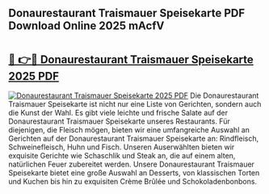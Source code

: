 ## Donaurestaurant Traismauer Speisekarte PDF Download Online 2025 mAcfV

# <h2><a href="http://gc8l6cr.nevu.top/?p=Donaurestaurant+Traismauer+Speisekarte">🔗 👉🔴 Donaurestaurant Traismauer Speisekarte 2025 PDF</a></h2>

[![Donaurestaurant Traismauer Speisekarte 2025 PDF](https://i.imgur.com/dBaPXMq.png)](http://gc8l6cr.nevu.top/?p=Donaurestaurant+Traismauer+Speisekarte)
Die Donaurestaurant Traismauer Speisekarte ist nicht nur eine Liste von Gerichten, sondern auch die Kunst der Wahl. Es gibt viele leichte und frische Salate auf der Donaurestaurant Traismauer Speisekarte unseres Restaurants. Für diejenigen, die Fleisch mögen, bieten wir eine umfangreiche Auswahl an Gerichten auf der Donaurestaurant Traismauer Speisekarte an: Rindfleisch, Schweinefleisch, Huhn und Fisch. Unseren Auserwählten bieten wir exquisite Gerichte wie Schaschlik und Steak an, die auf einem alten, natürlichen Feuer zubereitet werden. Unsere Donaurestaurant Traismauer Speisekarte bietet eine große Auswahl an Desserts, von klassischen Torten und Kuchen bis hin zu exquisiten Crème Brûlée und Schokoladenbonbons.
